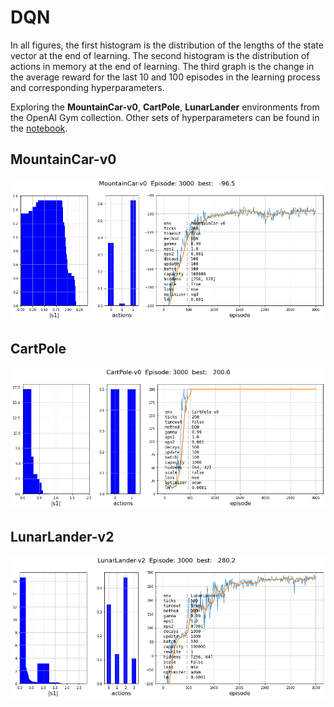 ﻿# DQN


In all figures, the first histogram is the distribution of the lengths of the state vector at the end of learning.
The second histogram is the distribution of actions in memory at the end of learning.
The third graph is the change in the average reward for the last 10 and 100 episodes in the learning process
and corresponding hyperparameters.

Exploring the **MountainCar-v0**, **CartPole**, **LunarLander** environments from the OpenAI Gym collection.
Other sets of hyperparameters can be found in the [notebook](Hyperparameters.ipynb).

## MountainCar-v0

<img src="im/DQN_MountainCar_loss.png" >

## CartPole

<img src="im/DQN_CartPole_loss.png" >


## LunarLander-v2

<img src="im/DQN_LunarLander_loss.png" >

